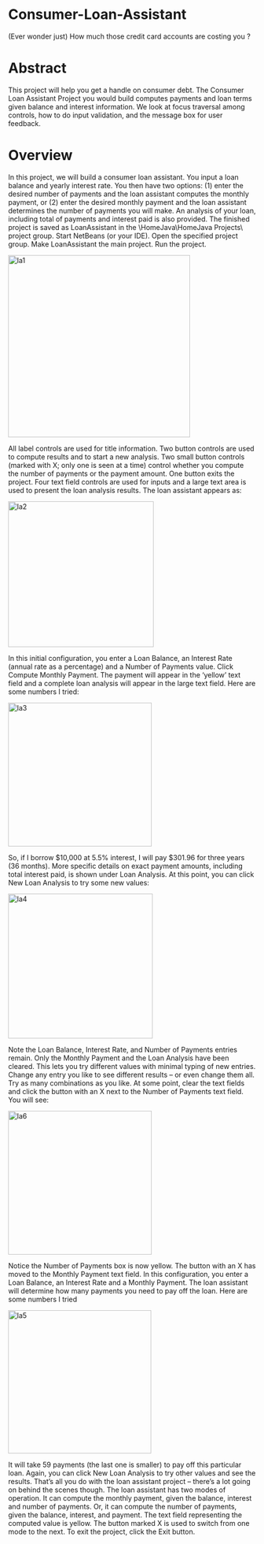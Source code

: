 # Consumer-Loan-Assistant
(Ever wonder just) How much those credit card accounts are costing you ?

# Abstract
This project will help you get a handle on consumer debt. The Consumer Loan Assistant Project you would build computes payments and loan terms given balance and interest information. We look at focus traversal among controls, how to do input validation, and the message box for user feedback.

# Overview
In this project, we will build a consumer loan assistant. You input a loan balance and yearly interest rate. You then have two options: (1) enter the desired number of payments and the loan assistant computes the monthly payment, or (2) enter the desired monthly payment and the loan assistant determines the number of payments you will make. An analysis of your loan, including total of payments and interest paid is also provided. The finished project is saved as LoanAssistant in the \HomeJava\HomeJava Projects\ project group. Start NetBeans (or your IDE). Open the specified project group. Make LoanAssistant the main project. Run the project.

<img width="370" alt="la1" src="https://user-images.githubusercontent.com/96791396/147596832-6eb65bef-f5cd-4053-b56b-0aab9b91ece0.png">

All label controls are used for title information. Two button controls are used to compute results and to start a new analysis. Two small button controls (marked with X; only one is seen at a time) control whether you compute the number of payments or the payment amount. One button exits the project. Four text field controls are used for inputs and a large text area is used to present the loan analysis results. The loan assistant appears as:

<img width="296" alt="la2" src="https://user-images.githubusercontent.com/96791396/147596971-f1e3af90-21e7-47ef-b414-957317ce2e23.png">

In this initial configuration, you enter a Loan Balance, an Interest Rate (annual rate as a percentage) and a Number of Payments value. Click Compute Monthly Payment. The payment will appear in the ‘yellow’ text field and a complete loan analysis will appear in the large text field. Here are some numbers I tried:

<img width="292" alt="la3" src="https://user-images.githubusercontent.com/96791396/147596994-41c54ff3-b1a9-4c26-b04b-a1c6345d2c06.png">

So, if I borrow $10,000 at 5.5% interest, I will pay $301.96 for three years (36 months). More specific details on exact payment amounts, including total interest paid, is shown under Loan Analysis. At this point, you can click New Loan Analysis to try some new values:

<img width="294" alt="la4" src="https://user-images.githubusercontent.com/96791396/147597016-09106bc6-bd42-488f-a82f-316fd6823d29.png">

Note the Loan Balance, Interest Rate, and Number of Payments entries remain. Only the Monthly Payment and the Loan Analysis have been cleared. This lets you try different values with minimal typing of new entries. Change any entry you like to see different results – or even change them all. Try as many combinations as you like. At some point, clear the text fields and click the button with an X next to the Number of Payments text field. You will see:

<img width="292" alt="la6" src="https://user-images.githubusercontent.com/96791396/147597052-97a54105-b440-413b-b56a-ef1108b7a77e.png">

Notice the Number of Payments box is now yellow. The button with an X has moved to the Monthly Payment text field. In this configuration, you enter a Loan Balance, an Interest Rate and a Monthly Payment. The loan assistant will determine how many payments you need to pay off the loan. Here are some numbers I tried

<img width="291" alt="la5" src="https://user-images.githubusercontent.com/96791396/147597080-1f5ab18f-acfe-4dcf-bfa9-75d8e8c1261b.png">

It will take 59 payments (the last one is smaller) to pay off this particular loan. Again, you can click New Loan Analysis to try other values and see the results. That’s all you do with the loan assistant project – there’s a lot going on behind the scenes though. The loan assistant has two modes of operation. It can compute the monthly payment, given the balance, interest and number of payments. Or, it can compute the number of payments, given the balance, interest, and payment. The text field representing the computed value is yellow. The button marked X is used to switch from one mode to the next. To exit the project, click the Exit button.

